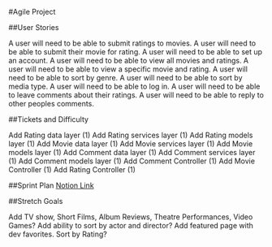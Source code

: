 #Agile Project

##User Stories

A user will need to be able to submit ratings to movies.
A user will need to be able to submit their movie for rating.
A user will need to be able to set up an account.
A user will need to be able to view all movies and ratings.
A user will need to be able to view a specific movie and rating.
A user will need to be able to sort by genre.
A user will need to be able to sort by media type.
A user will need to be able to log in.
A user will need to be able to leave comments about their ratings.
A user will need to be able to reply to other peoples comments.

##Tickets and Difficulty

Add Rating data layer (1)
Add Rating services layer (1)
Add Rating models layer (1)
Add Movie data layer (1)
Add Movie services layer (1)
Add Movie models layer (1)
Add Comment data layer (1)
Add Comment services layer (1)
Add Comment models layer (1)
Add Comment Controller (1)
Add Movie Controller (1)
Add Rating Controller (1)

##Sprint Plan
[Notion Link](https://enchanted-waltz-a16.notion.site/Agile-Planning-d049093971cb493b9f0059aaf81fc852
)

##Stretch Goals

Add TV show, Short Films, Album Reviews, Theatre Performances, Video Games?
Add ability to sort by actor and director?
Add featured page with dev favorites.
Sort by Rating?